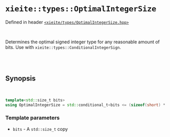 # `xieite::types::OptimalIntegerSize`
Defined in header [`<xieite/types/OptimalIntegerSize.hpp>`](https://github.com/Eczbek/xieite/tree/main/include/xieite/types/OptimalIntegerSize.hpp)

<br/>

Determines the optimal signed integer type for any reasonable amount of bits. Use with `xieite::types::ConditionalIntegerSign`.

<br/><br/>

## Synopsis

<br/>

```cpp
template<std::size_t bits>
using OptimalIntegerSize = std::conditional_t<bits <= (sizeof(short) * CHAR_BIT), short, std::conditional_t<bits <= (sizeof(int) * CHAR_BIT), int, std::conditional_t<bits <= (sizeof(long) * CHAR_BIT), long, long long>>>;
```
### Template parameters
- `bits` - A `std::size_t` copy
